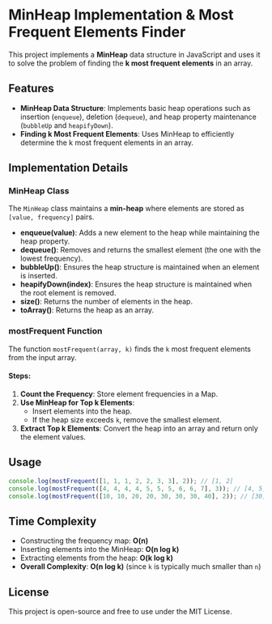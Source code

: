 # MinHeap Implementation & Most Frequent Elements Finder

This project implements a **MinHeap** data structure in JavaScript and uses it to solve the problem of finding the **k most frequent elements** in an array.

## Features

- **MinHeap Data Structure**: Implements basic heap operations such as insertion (`enqueue`), deletion (`dequeue`), and heap property maintenance (`bubbleUp` and `heapifyDown`).
- **Finding k Most Frequent Elements**: Uses MinHeap to efficiently determine the k most frequent elements in an array.

## Implementation Details

### MinHeap Class

The `MinHeap` class maintains a **min-heap** where elements are stored as `[value, frequency]` pairs.

- **enqueue(value)**: Adds a new element to the heap while maintaining the heap property.
- **dequeue()**: Removes and returns the smallest element (the one with the lowest frequency).
- **bubbleUp()**: Ensures the heap structure is maintained when an element is inserted.
- **heapifyDown(index)**: Ensures the heap structure is maintained when the root element is removed.
- **size()**: Returns the number of elements in the heap.
- **toArray()**: Returns the heap as an array.

### mostFrequent Function

The function `mostFrequent(array, k)` finds the `k` most frequent elements from the input array.

#### Steps:

1. **Count the Frequency**: Store element frequencies in a Map.
2. **Use MinHeap for Top k Elements**:
   - Insert elements into the heap.
   - If the heap size exceeds `k`, remove the smallest element.
3. **Extract Top k Elements**: Convert the heap into an array and return only the element values.

## Usage

```javascript
console.log(mostFrequent([1, 1, 1, 2, 2, 3, 3], 2)); // [1, 2]
console.log(mostFrequent([4, 4, 4, 4, 5, 5, 5, 6, 6, 7], 3)); // [4, 5, 6]
console.log(mostFrequent([10, 10, 20, 20, 30, 30, 30, 40], 2)); // [30, 20]
```

## Time Complexity

- Constructing the frequency map: **O(n)**
- Inserting elements into the MinHeap: **O(n log k)**
- Extracting elements from the heap: **O(k log k)**
- **Overall Complexity**: **O(n log k)** (since `k` is typically much smaller than `n`)

## License

This project is open-source and free to use under the MIT License.
